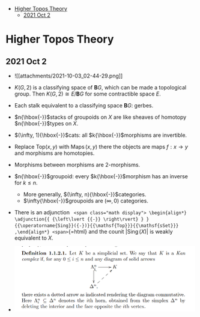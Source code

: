 -   [Higher Topos Theory](#higher-topos-theory)
    -   [2021 Oct 2](#oct-2)














# Higher Topos Theory

## 2021 Oct 2

-   ![[attachments/2021-10-03_02-44-29.png]]

-   $K(G, 2)$ is a classifying space of ${{\mathbf{B}}G}$, which can be made a topological group. Then $K(G, 2) \cong E/{{\mathbf{B}}G}$ for some contractible space $E$.

-   Each stalk equivalent to a classifying space ${{\mathbf{B}}G}$: gerbes.

-   $n{\hbox{-}}$stacks of groupoids on $X$ are like sheaves of homotopy $n{\hbox{-}}$types on $X$.

-   $(\infty, 1){\hbox{-}}$cats: all $k{\hbox{-}}$morphisms are invertible.

-   Replace ${\mathsf{Top}}(x, y)$ with $\mathop{\mathrm{Maps}}(x, y)$ there the objects are maps $f:x\to y$ and morphisms are homotopies.

-   Morphisms between morphisms are 2-morphisms.

-   $n{\hbox{-}}$groupoid: every $k{\hbox{-}}$morphism has an inverse for $k\leq n$.

    -   More generally, $(\infty, n){\hbox{-}}$categories.
    -   $\infty{\hbox{-}}$groupoids are $(\infty, 0)$ categories.

-   There is an adjunction `
    <span class="math display">
    \begin{align*}
    \adjunction{{ {\left\lvert {{-}} \right\rvert} } }{{\operatorname{Sing}}({-})}{{\mathsf{Top}}}{{\mathsf{sSet}}}
    ,\end{align*}
    <span>`{=html} and the counit ${ {\left\lvert {{\operatorname{Sing}}(X)} \right\rvert} }$ is weakly equivalent to $X$.

-   ![Kan Complex](attachments/2021-10-03_03-13-31.png)
